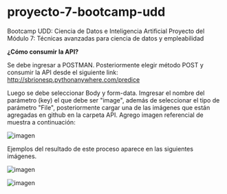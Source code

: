 # proyecto-7-bootcamp-udd
Bootcamp UDD: Ciencia de Datos e Inteligencia Artificial Proyecto del Módulo 7: Técnicas avanzadas para ciencia de datos y empleabilidad

**¿Cómo consumir la API?**

Se debe ingresar a POSTMAN. Posteriormente elegir método POST y consumir la API desde el siguiente link:
http://sbrionesp.pythonanywhere.com/predice

Luego se debe seleccionar Body y form-data. Imgresar el nombre del parámetro (key) el que debe ser "image", además de seleccionar el tipo de parámetro "File", posteriormente cargar una de las imágenes que están agregadas en github en la carpeta API. Agrego imagen referencial de muestra a continuación:

![imagen](https://github.com/SBrionesP/proyecto-7-bootcamp-udd/assets/153693058/0f302eea-8cea-4f94-bd3c-a734cc46f6e3)

Ejemplos del resultado de este proceso aparece en las siguientes imágenes.

![imagen](https://github.com/SBrionesP/proyecto-7-bootcamp-udd/assets/153693058/b45b2008-53fb-4434-8e1f-2c9590db262c)

![imagen](https://github.com/SBrionesP/proyecto-7-bootcamp-udd/assets/153693058/ccdfb1cc-5922-48f5-ab96-f078b51ec849)
